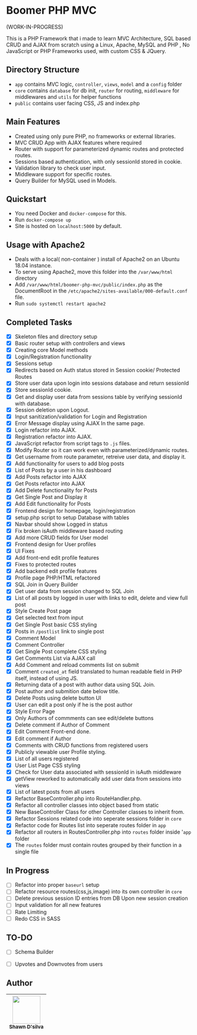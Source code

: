 
# Boomer PHP MVC

(WORK-IN-PROGRESS)

This is a PHP Framework that i made to learn MVC Architecture, SQL based CRUD and AJAX from scratch using a Linux, Apache, MySQL and PHP , No JavaScript or PHP Frameworks used, with custom CSS & JQuery.

## Directory Structure

- `app` contains  MVC logic, `controller`, `views`, `model` and a `config` folder
- `core` contains `database` for db init, `router` for routing, `middleware` for middlewares and `utils` for helper functions
- `public` contains user facing CSS, JS and index.php

## Main Features

- Created using only pure PHP, no frameworks or external libraries.
- MVC CRUD App with AJAX features where required
- Router with support for parameterized dynamic routes and protected routes.
- Sessions based authentication, with only sessionId stored in cookie.
- Validation library to check user input.
- Middleware support for specific routes.
- Query Builder for MySQL used in Models.

## Quickstart

- You need Docker and `docker-compose` for this.
- Run `docker-compose up`
- Site is hosted on `localhost:5000` by default.

## Usage with Apache2

- Deals with a local( non-container ) install of Apache2 on an Ubuntu 18.04 instance.
- To serve using Apache2, move this folder into the `/var/www/html` directory
- Add `/var/www/html/boomer-php-mvc/public/index.php` as the DocumentRoot in the `/etc/apache2/sites-available/000-default.conf` file.
- Run `sudo systemctl restart apache2`

## Completed Tasks

- [x] Skeleton files and directory setup
- [x] Basic router setup with controllers and views
- [x] Creating core Model methods
- [x] Login/Registration functionality
- [x] Sessions setup
- [x] Redirects based on Auth status stored in Session cookie/ Protected Routes
- [x] Store user data upon login into sessions database and return sessionId
- [x] Store sessionId cookie.
- [x] Get and display user data from sessions table by verifying sessionId with database.
- [x] Session deletion upon Logout.
- [x] Input sanitization/validation for Login and Registration
- [x] Error Message display using AJAX In the same page.
- [x] Login refactor into AJAX.
- [x] Registration refactor into AJAX.
- [x] JavaScript refactor from script tags to `.js` files.
- [x] Modify Router so it can work even with parameterized/dynamic routes.
- [x] Get username from route parameter, retreive user data, and display it.
- [x] Add functionality for users to add blog posts
- [x] List of Posts by a user in his dashboard
- [x] Add Posts refactor into AJAX
- [x] Get Posts refactor into AJAX
- [x] Add Delete functionality for Posts
- [x] Get Single Post and Display it
- [x] Add Edit functionality for Posts
- [x] Frontend design for homepage, login/registration
- [x] setup.php script to setup Database with tables
- [x] Navbar should show Logged in status
- [x] Fix broken isAuth middleware based routing
- [x] Add more CRUD fields for User model
- [x] Frontend design for User profiles
- [x] UI Fixes
- [x] Add front-end edit profile features
- [x] Fixes to protected routes
- [x] Add backend edit profile features
- [x] Profile page PHP/HTML refactored
- [x] SQL Join in Query Builder
- [x] Get user data from session changed to SQL Join
- [x] List of all posts by logged in user with links to edit, delete and view full post
- [x] Style Create Post page
- [x] Get selected text from input
- [x] Get Single Post basic CSS styling
- [x] Posts in `/postlist` link to single post
- [x] Comment Model
- [x] Comment Controller
- [x] Get Single Post complete CSS styling
- [x] Get Comments List via AJAX call
- [x] Add Comment and reload comments list on submit
- [x] Comment `created_at` field translated to human readable field in PHP itself, instead of using JS.
- [x] Returning data of a post with author data using SQL Join.
- [x] Post author and submition date below title.
- [x] Delete Posts using delete button UI
- [x] User can edit a post only if he is the post author
- [x] Style Error Page
- [x] Only Authors of commments can see edit/delete buttons
- [x] Delete comment if Author of Comment
- [x] Edit Comment Front-end done.
- [x] Edit comment if Author
- [x] Comments with CRUD functions from registered users
- [x] Publicly viewable user Profile styling.
- [x] List of all users registered
- [x] User List Page CSS styling
- [x] Check for User data associated with sessionId in isAuth middleware
- [x] getView reworked to automatically add user data from sessions into views
- [x] List of latest posts from all users
- [x] Refactor BaseController.php into RouteHandler.php.
- [x] Refactor all controller classes into object based from static
- [x] New BaseController Class for other Controller classes to inherit from.
- [x] Refactor Sessions related code into  seperate sessions folder in `core`
- [x] Refactor code for Routes list into seperate routes folder in `app`
- [x] Refactor all routers in RoutesController.php into `routes` folder inside '`app` folder
- [x] The `routes` folder must contain routes grouped by their function in a single file

## In Progress

- [ ] Refactor into proper `baseurl` setup
- [ ] Refactor resource routes(css,js,image) into its own controller in `core`
- [ ] Delete previous session ID entries from DB Upon new session creation
- [ ] Input validation for all new features
- [ ] Rate Limiting
- [ ] Redo CSS in SASS

## TO-DO

- [ ] Schema Builder
- [ ] Upvotes and Downvotes from users


## Author

<!-- ALL-CONTRIBUTORS-LIST:START - Do not remove or modify this section -->
| [<img src="https://avatars0.githubusercontent.com/u/33859225?s=460&u=797dc9181252488a9c325fca842898c24ff28688&v=4" width="75px;"/><br /><sub>Shawn D'silva</sub>](https://www.shawndsilva.com)<br /> |
| :---: |
<!-- ALL-CONTRIBUTORS-LIST:END -->
